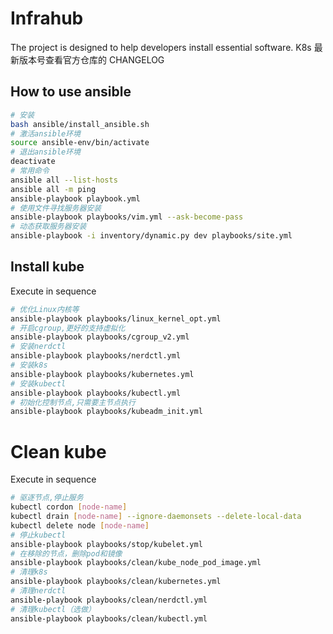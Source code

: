 # Infrahub

The project is designed to help developers install essential software.
K8s 最新版本号查看官方仓库的 CHANGELOG

## How to use ansible

```bash
# 安装
bash ansible/install_ansible.sh
# 激活ansible环境
source ansible-env/bin/activate
# 退出ansible环境
deactivate
# 常用命令
ansible all --list-hosts
ansible all -m ping
ansible-playbook playbook.yml
# 使用文件寻找服务器安装
ansible-playbook playbooks/vim.yml --ask-become-pass
# 动态获取服务器安装
ansible-playbook -i inventory/dynamic.py dev playbooks/site.yml
```

## Install kube

Execute in sequence

```bash
# 优化Linux内核等
ansible-playbook playbooks/linux_kernel_opt.yml
# 开启cgroup,更好的支持虚拟化
ansible-playbook playbooks/cgroup_v2.yml
# 安装nerdctl
ansible-playbook playbooks/nerdctl.yml
# 安装k8s
ansible-playbook playbooks/kubernetes.yml
# 安装kubectl
ansible-playbook playbooks/kubectl.yml
# 初始化控制节点,只需要主节点执行
ansible-playbook playbooks/kubeadm_init.yml

```

# Clean kube

Execute in sequence

```bash
# 驱逐节点,停止服务
kubectl cordon [node-name]
kubectl drain [node-name] --ignore-daemonsets --delete-local-data
kubectl delete node [node-name]
# 停止kubectl
ansible-playbook playbooks/stop/kubelet.yml
# 在移除的节点，删除pod和镜像
ansible-playbook playbooks/clean/kube_node_pod_image.yml
# 清理k8s
ansible-playbook playbooks/clean/kubernetes.yml
# 清理nerdctl
ansible-playbook playbooks/clean/nerdctl.yml
# 清理kubectl（选做）
ansible-playbook playbooks/clean/kubectl.yml

```
